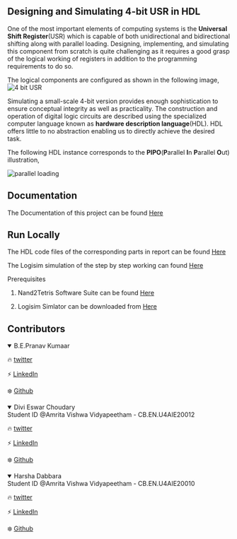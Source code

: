 ## Designing and Simulating 4-bit USR in HDL

One of the most important elements of computing systems is the **Universal Shift Register**(USR) which is capable of both unidirectional and bidirectional shifting along with parallel loading. Designing, implementing, and simulating this component from scratch is quite challenging as it requires a good grasp of the logical working of registers in addition to the programming requirements to do so. 

The logical components are configured as shown in the following image,
![4 bit USR](https://github.com/genpranav/4-bit-Universal-Shift-Register-in-HDL/blob/main/Images/4bitUSR.png)

Simulating a small-scale 4-bit version provides enough sophistication to ensure conceptual integrity as well as practicality. The construction and operation of digital logic circuits are described using the specialized computer language known as **hardware description language**(HDL). HDL offers little to no abstraction enabling us to directly achieve the desired task.

The following HDL instance corresponds to the **PIPO**(**P**arallel **I**n **P**arallel **O**ut) illustration,

![parallel loading](https://github.com/genpranav/4-bit-Universal-Shift-Register-in-HDL/blob/main/Images/Parallel%20loading.png)

## Documentation

The Documentation of this project can be found [Here](https://github.com/genpranav/4-bit-Universal-Shift-Register-in-HDL/blob/main/Report.pdf)

  
## Run Locally


The HDL code files of the corresponding parts in report can be found [Here](https://github.com/genpranav/4-bit-Universal-Shift-Register-in-HDL/tree/main/HDL%20Files)

The Logisim simulation of the step by step working can found [Here](https://github.com/genpranav/4-bit-Universal-Shift-Register-in-HDL/tree/main/Simulation)


Prerequisites


1. Nand2Tetris Software Suite can be found [Here](https://www.nand2tetris.org/software)

2. Logisim Simlator can be downloaded from [Here](https://sourceforge.net/projects/circuit/)




## Contributors

<details open>
<summary>B.E.Pranav Kumaar</summary>

:fire: [twitter](https://twitter.com/bepranavkumaar1)

:zap: [LinkedIn](https://www.linkedin.com/in/pranav-kumaar/)

:snowflake: [Github](https://github.com/genpranav)
</details>

<details open>
<summary>Divi Eswar Choudary</summary>
Student ID @Amrita Vishwa Vidyapeetham - CB.EN.U4AIE20012

:fire: [twitter](https://twitter.com/eswar_divi)

:zap: [LinkedIn](https://www.linkedin.com/in/eswar-divi-963259196/)

:snowflake: [Github](https://github.com/EswarDivi)
</details>

<details open>
<summary>Harsha Dabbara</summary>
Student ID @Amrita Vishwa Vidyapeetham - CB.EN.U4AIE20010

:fire: [twitter](https://twitter.com/dabbara_harsha)

:zap: [LinkedIn](https://www.linkedin.com/in/harsha-dabbara-b09679237/)

:snowflake: [Github](https://github.com/dabby-dabbs)
</details>